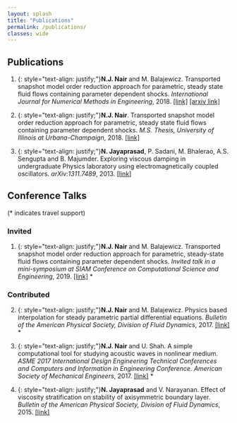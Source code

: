 ```yaml
---
layout: splash
title: "Publications"
permalink: /publications/
classes: wide
---
```


## Publications

  
  1.   {: style="text-align: justify;"}**N.J. Nair** and M. Balajewicz. Transported snapshot model order reduction approach for parametric, steady state fluid flows containing parameter dependent shocks. _International Journal for Numerical Methods in Engineering_, 2018. [[link]](https://onlinelibrary.wiley.com/doi/full/10.1002/nme.5998) [[arxiv link]](https://arxiv.org/pdf/1712.09144.pdf)


  2.   {: style="text-align: justify;"}**N.J. Nair**. Transported snapshot model order reduction approach for parametric, steady state fluid flows containing parameter dependent shocks. _M.S. Thesis, University of Illinois at Urbana-Champaign_, 2018. [[link]](https://www.ideals.illinois.edu/bitstream/handle/2142/101093/NAIR-THESIS-2018.pdf?sequence=1&isAllowed=y)


  3.   {: style="text-align: justify;"}**N. Jayaprasad**, P. Sadani, M. Bhalerao, A.S. Sengupta and B. Majumder. Exploring viscous damping in undergraduate Physics laboratory using electromagnetically coupled oscillators. _arXiv:1311.7489_, 2013. [[link]](https://arxiv.org/pdf/1311.7489.pdf)


## Conference Talks 
(* indicates travel support)

### Invited

  1.   {: style="text-align: justify;"}**N.J. Nair** and M. Balajewicz. Transported snapshot model order reduction approach for parametric, steady-state fluid flows containing parameter dependent shocks. _Invited talk in a mini-symposium at SIAM      Conference on Computational Science and Engineering_, 2019. [[link]](http://meetings.siam.org/sess/dsp_talk.cfm?p=95087) *
  
### Contributed

  2.   {: style="text-align: justify;"}**N.J. Nair** and M. Balajewicz. Physics based interpolation for steady parametric partial differential equations. _Bulletin of the American Physical Society, Division of Fluid Dynamics_, 2017. [[link]](http://meetings.aps.org/Meeting/DFD17/Session/G1.1) *

  3.   {: style="text-align: justify;"}**N.J. Nair** and U. Shah. A simple computational tool for studying acoustic waves in nonlinear medium. _ASME 2017 International Design Engineering Technical Conferences and Computers and Information in Engineering Conference. American Society of Mechanical Engineers_, 2017. [[link]](https://proceedings.asmedigitalcollection.asme.org/proceeding.aspx?articleID=2662373) *

  4.   {: style="text-align: justify;"}**N. Jayaprasad** and V. Narayanan. Effect of viscosity stratification on stability of axisymmetric boundary layer. _Bulletin of the American Physical Society, Division of Fluid Dynamics_, 2015. [[link]](http://meetings.aps.org/Meeting/DFD15/Event/253531)
